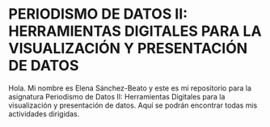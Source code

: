 # PERIODISMO DE DATOS II: HERRAMIENTAS DIGITALES PARA LA VISUALIZACIÓN Y PRESENTACIÓN DE DATOS

Hola. Mi nombre es Elena Sánchez-Beato y este es mi repositorio para la asignatura Periodismo de Datos II: Herramientas Digitales para la visualización y presentación de datos. Aquí se podrán encontrar todas mis actividades dirigidas.
